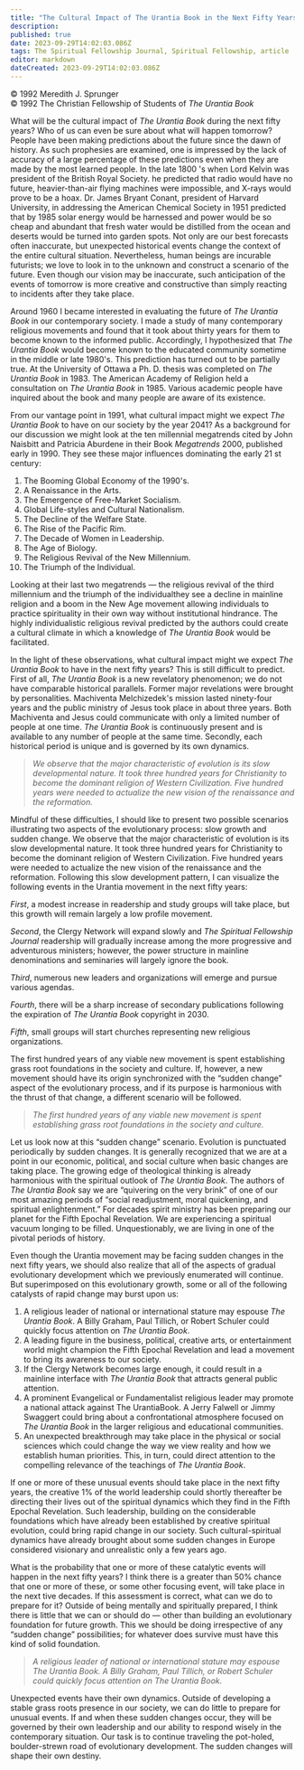 ```yaml
---
title: "The Cultural Impact of The Urantia Book in the Next Fifty Years"
description: 
published: true
date: 2023-09-29T14:02:03.086Z
tags: The Spiritual Fellowship Journal, Spiritual Fellowship, article
editor: markdown
dateCreated: 2023-09-29T14:02:03.086Z
---
```


<p class="v-card v-sheet theme--light gray lighten-3 px-2">© 1992 Meredith J. Sprunger<br>© 1992 The Christian Fellowship of Students of <i>The Urantia Book</i></p>

What will be the cultural impact of _The Urantia Book_ during the next fifty years? Who of us can even be sure about what will happen tomorrow? People have been making predictions about the future since the dawn of history. As such prophesies are examined, one is impressed by the lack of accuracy of a large percentage of these predictions even when they are made by the most learned people. In the late 1800 's when Lord Kelvin was president of the British Royal Society. he predicted that radio would have no future, heavier-than-air flying machines were impossible, and X-rays would prove to be a hoax. Dr. James Bryant Conant, president of Harvard University, in addressing the American Chemical Society in 1951 predicted that by 1985 solar energy would be harnessed and power would be so cheap and abundant that fresh water would be distilled from the ocean and deserts would be turned into garden spots. Not only are our best forecasts often inaccurate, but unexpected historical events change the context of the entire cultural situation. Nevertheless, human beings are incurable futurists; we love to look in to the unknown and construct a scenario of the future. Even though our vision may be inaccurate, such anticipation of the events of tomorrow is more creative and constructive than simply reacting to incidents after they take place.

Around 1960 I became interested in evaluating the future of _The Urantia Book_ in our contemporary society. I made a study of many contemporary religious movements and found that it took about thirty years for them to become known to the informed public. Accordingly, I hypothesized that _The Urantia Book_ would become known to the educated community sometime in the middle or late 1980's. This prediction has turned out to be partially true. At the University of Ottawa a Ph. D. thesis was completed on _The Urantia Book_ in 1983. The American Academy of Religion held a consultation on _The Urantia Book_ in 1985. Various academic people have inquired about the book and many people are aware of its existence.

From our vantage point in 1991, what cultural impact might we expect _The Urantia Book_ to have on our society by the year 2041? As a background for our discussion we might look at the ten millennial megatrends cited by John Naisbitt and Patricia Aburdene in their Book _Megatrends_ 2000, published early in 1990. They see these major influences dominating the early 21 st century:

1. The Booming Global Economy of the 1990's.
2. A Renaissance in the Arts.
3. The Emergence of Free-Market Socialism.
4. Global Life-styles and Cultural Nationalism.
5. The Decline of the Welfare State.
6. The Rise of the Pacific Rim.
7. The Decade of Women in Leadership.
8. The Age of Biology.
9. The Religious Revival of the New Millennium.
10. The Triumph of the Individual.

Looking at their last two megatrends — the religious revival of the third millennium and the triumph of the individualthey see a decline in mainline religion and a boom in the New Age movement allowing individuals to practice spirituality in their own way without institutional hindrance. The highly individualistic religious revival predicted by the authors could create a cultural climate in which a knowledge of _The Urantia Book_ would be facilitated.

In the light of these observations, what cultural impact might we expect _The Urantia Book_ to have in the next fifty years? This is still difficult to predict. First of all, _The Urantia Book_ is a new revelatory phenomenon; we do not have comparable historical parallels. Former major revelations were brought by personalities. Machiventa Melchizedek's mission lasted ninety-four years and the public ministry of Jesus took place in about three years. Both Machiventa and Jesus could communicate with only a limited number of people at one time. _The Urantia Book_ is continuously present and is available to any number of people at the same time. Secondly, each historical period is unique and is governed by its own dynamics.

> _We observe that the major characteristic of evolution is its slow developmental nature. It took three hundred years for Christianity to become the dominant religion of Western Civilization. Five hundred years were needed to actualize the new vision of the renaissance and the reformation._

Mindful of these difficulties, I should like to present two possible scenarios illustrating two aspects of the evolutionary process: slow growth and sudden change. We observe that the major characteristic of evolution is its slow developmental nature. It took three hundred years for Christianity to become the dominant religion of Western Civilization. Five hundred years were needed to actualize the new vision of the renaissance and the reformation. Following this slow development pattern, I can visualize the following events in the Urantia movement in the next fifty years:

_First_, a modest increase in readership and study groups will take place, but this growth will remain largely a low profile movement.

_Second_, the Clergy Network will expand slowly and _The Spiritual Fellowship Journal_ readership will gradually increase among the more progressive and adventurous ministers; however, the power structure in mainline denominations and seminaries will largely ignore the book.

_Third_, numerous new leaders and organizations will emerge and pursue various agendas.

_Fourth_, there will be a sharp increase of secondary publications following the expiration of _The Urantia Book_ copyright in 2030.

_Fifth_, small groups will start churches representing new religious organizations.

The first hundred years of any viable new movement is spent establishing grass root foundations in the society and culture. If, however, a new movement should have its origin synchronized with the “sudden change” aspect of the evolutionary process, and if its purpose is harmonious with the thrust of that change, a different scenario will be followed.

> _The first hundred years of any viable new movement is spent establishing grass root foundations in the society and culture._

Let us look now at this “sudden change” scenario. Evolution is punctuated periodically by sudden changes. It is generally recognized that we are at a point in our economic, political, and social culture when basic changes are taking place. The growing edge of theological thinking is already harmonious with the spiritual outlook of _The Urantia Book_. The authors of _The Urantia Book_ say we are “quivering on the very brink” of one of our most amazing periods of “social readjustment, moral quickening, and spiritual enlightenment.” For decades spirit ministry has been preparing our planet for the Fifth Epochal Revelation. We are experiencing a spiritual vacuum longing to be filled. Unquestionably, we are living in one of the pivotal periods of history.

Even though the Urantia movement may be facing sudden changes in the next fifty years, we should also realize that all of the aspects of gradual evolutionary development which we previously enumerated will continue. But superimposed on this evolutionary growth, some or all of the following catalysts of rapid change may burst upon us:

1. A religious leader of national or international stature may espouse _The Urantia Book_. A Billy Graham, Paul Tillich, or Robert Schuler could quickly focus attention on _The Urantia Book_.
2. A leading figure in the business, political, creative arts, or entertainment world might champion the Fifth Epochal Revelation and lead a movement to bring its awareness to our society.
3. If the Clergy Network becomes large enough, it could result in a mainline interface with _The Urantia Book_ that attracts general public attention.
4. A prominent Evangelical or Fundamentalist religious leader may promote a national attack against The UrantiaBook. A Jerry Falwell or Jimmy Swaggert could bring about a confrontational atmosphere focused on _The Urantia Book_ in the larger religious and educational communities.
5. An unexpected breakthrough may take place in the physical or social sciences which could change the way we view reality and how we establish human priorities. This, in turn, could direct attention to the compelling relevance of the teachings of _The Urantia Book_.

If one or more of these unusual events should take place in the next fifty years, the creative 1% of the world leadership could shortly thereafter be directing their lives out of the spiritual dynamics which they find in the Fifth Epochal Revelation. Such leadership, building on the considerable foundations which have already been established by creative spiritual evolution, could bring rapid change in our society. Such cultural-spiritual dynamics have already brought about some sudden changes in Europe considered visionary and unrealistic only a few years ago.

What is the probability that one or more of these catalytic events will happen in the next fifty years? I think there is a greater than 50% chance that one or more of these, or some other focusing event, will take place in the next tive decades. If this assessment is correct, what can we do to prepare for it? Outside of being mentally and spiritually prepared, I think there is little that we can or should do — other than building an evolutionary foundation for future growth. This we should be doing irrespective of any “sudden change” possibilities; for whatever does survive must have this kind of solid foundation.

> _A religious leader of national or international stature may espouse The Urantia Book. A Billy Graham, Paul Tillich, or Robert Schuler could quickly focus attention on The Urantia Book._

Unexpected events have their own dynamics. Outside of developing a stable grass roots presence in our society, we can do little to prepare for unusual events. If and when these sudden changes occur, they will be governed by their own leadership and our ability to respond wisely in the contemporary situation. Our task is to continue traveling the pot-holed, boulder-strewn road of evolutionary development. The sudden changes will shape their own destiny.